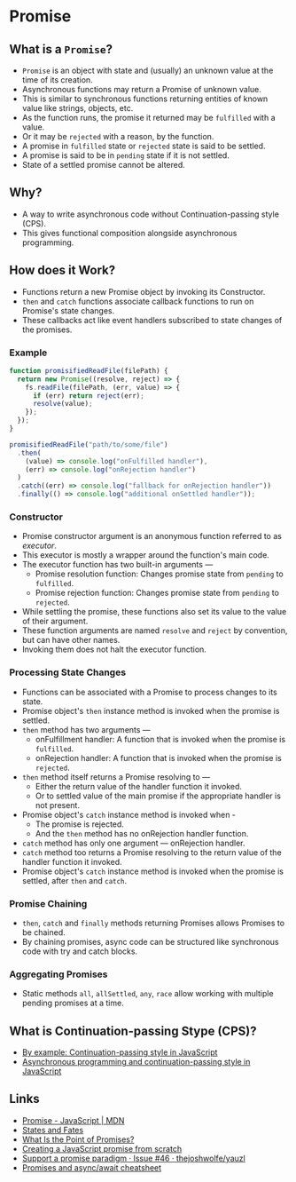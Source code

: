 # Promise

## What is a `Promise`?

- `Promise` is an object with state and (usually) an unknown value at the time of its creation.
- Asynchronous functions may return a Promise of unknown value.
- This is similar to synchronous functions returning entities of known value like strings, objects, etc.
- As the function runs, the promise it returned may be `fulfilled` with a value.
- Or it may be `rejected` with a reason, by the function.
- A promise in `fulfilled` state or `rejected` state is said to be settled.
- A promise is said to be in `pending` state if it is not settled.
- State of a settled promise cannot be altered.

## Why?

- A way to write asynchronous code without Continuation-passing style (CPS).
- This gives functional composition alongside asynchronous programming.

## How does it Work?

- Functions return a new Promise object by invoking its Constructor.
- `then` and `catch` functions associate callback functions to run on Promise's state changes.
- These callbacks act like event handlers subscribed to state changes of the promises.

### Example

```javascript
function promisifiedReadFile(filePath) {
  return new Promise((resolve, reject) => {
    fs.readFile(filePath, (err, value) => {
      if (err) return reject(err);
      resolve(value);
    });
  });
}

promisifiedReadFile("path/to/some/file")
  .then(
    (value) => console.log("onFulfilled handler"),
    (err) => console.log("onRejection handler")
  )
  .catch((err) => console.log("fallback for onRejection handler"))
  .finally(() => console.log("additional onSettled handler"));
```

### Constructor

- Promise constructor argument is an anonymous function referred to as _executor_.
- This executor is mostly a wrapper around the function's main code.
- The executor function has two built-in arguments —
  - Promise resolution function: Changes promise state from `pending` to `fulfilled`.
  - Promise rejection function: Changes promise state from `pending` to `rejected`.
- While settling the promise, these functions also set its value to the value of their argument.
- These function arguments are named `resolve` and `reject` by convention, but can have other names.
- Invoking them does not halt the executor function.

### Processing State Changes

- Functions can be associated with a Promise to process changes to its state.
- Promise object's `then` instance method is invoked when the promise is settled.
- `then` method has two arguments —
  - onFulfillment handler: A function that is invoked when the promise is `fulfilled`.
  - onRejection handler: A function that is invoked when the promise is `rejected`.
- `then` method itself returns a Promise resolving to —
  - Either the return value of the handler function it invoked.
  - Or to settled value of the main promise if the appropriate handler is not present.
- Promise object's `catch` instance method is invoked when -
  - The promise is rejected.
  - And the `then` method has no onRejection handler function.
- `catch` method has only one argument — onRejection handler.
- `catch` method too returns a Promise resolving to the return value of the handler function it invoked.
- Promise object's `catch` instance method is invoked when the promise is settled, after `then` and `catch`.

### Promise Chaining

- `then`, `catch` and `finally` methods returning Promises allows Promises to be chained.
- By chaining promises, async code can be structured like synchronous code with try and catch blocks.

### Aggregating Promises

- Static methods `all`, `allSettled`, `any`, `race` allow working with multiple pending promises at a time.

## What is Continuation-passing Stype (CPS)?

- [By example: Continuation-passing style in JavaScript](http://matt.might.net/articles/by-example-continuation-passing-style/)
- [Asynchronous programming and continuation-passing style in JavaScript](https://2ality.com/2012/06/continuation-passing-style.html)

## Links

- [Promise - JavaScript | MDN](https://developer.mozilla.org/en-US/docs/Web/JavaScript/Reference/Global_Objects/Promise)
- [States and Fates](https://github.com/domenic/promises-unwrapping/blob/master/docs/states-and-fates.md)
- [What Is the Point of Promises?](https://blog.domenic.me/youre-missing-the-point-of-promises/#what-is-the-point-of-promises)
- [Creating a JavaScript promise from scratch](https://humanwhocodes.com/blog/tag/promises/)
- [Support a promise paradigm · Issue #46 · thejoshwolfe/yauzl](https://github.com/thejoshwolfe/yauzl/issues/46)
- [Promises and async/await cheatsheet](https://frontarm.com/courses/async-javascript/in-practice/cheatsheet/)
